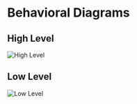 # Behavioral Diagrams

## High Level 

![High Level](https://i.ibb.co/Z2dH3Ck/stru.jpg)

## Low Level

![Low Level](https://i.ibb.co/KqBQcB2/behav.jpg)
